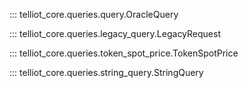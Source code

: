 

::: telliot_core.queries.query.OracleQuery


::: telliot_core.queries.legacy_query.LegacyRequest


::: telliot_core.queries.token_spot_price.TokenSpotPrice


::: telliot_core.queries.string_query.StringQuery
